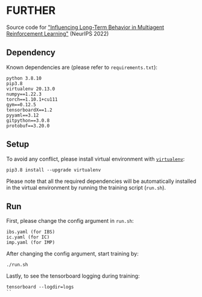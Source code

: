 # FURTHER
Source code for ["Influencing Long-Term Behavior in Multiagent Reinforcement Learning"](https://arxiv.org/pdf/2203.03535.pdf) (NeurIPS 2022)

## Dependency
Known dependencies are (please refer to `requirements.txt`):
```
python 3.8.10
pip3.8
virtualenv 20.13.0
numpy==1.22.3
torch==1.10.1+cu111
gym==0.12.5
tensorboardX==1.2
pyyaml==3.12
gitpython==3.0.8
protobuf==3.20.0
```

## Setup
To avoid any conflict, please install virtual environment with [`virtualenv`](http://docs.python-guide.org/en/latest/dev/virtualenvs/):
```
pip3.8 install --upgrade virtualenv
```
Please note that all the required dependencies will be automatically installed in the virtual environment by running the training script (`run.sh`).

## Run
First, please change the config argument in `run.sh`:
```
ibs.yaml (for IBS)
ic.yaml (for IC)
imp.yaml (for IMP)
```

After changing the config argument, start training by:
```
./run.sh
```

Lastly, to see the tensorboard logging during training:
```
tensorboard --logdir=logs
``
